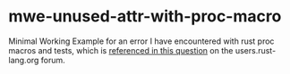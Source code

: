 # mwe-unused-attr-with-proc-macro
Minimal Working Example for an error I have encountered with rust proc macros and tests, which is [referenced in this
question](https://users.rust-lang.org/t/proc-macro-attribute-makes-compiler-shout-at-me-when-should-panic-is-involved/59816)
on the users.rust-lang.org forum.
